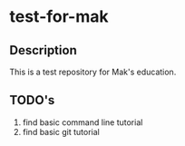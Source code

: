 # test-for-mak

## Description

This is a test repository for Mak's education.

## TODO's

1) find basic command line tutorial
2) find basic git tutorial
